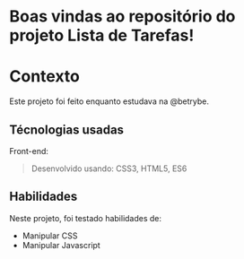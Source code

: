 # Boas vindas ao repositório do projeto Lista de Tarefas!

# Contexto
Este projeto foi feito enquanto estudava na @betrybe.

## Técnologias usadas

Front-end:
> Desenvolvido usando: CSS3, HTML5, ES6

## Habilidades

Neste projeto, foi testado habilidades de:

- Manipular CSS
- Manipular Javascript
